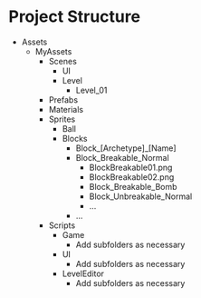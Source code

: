 # Project Structure

* Assets
  * MyAssets
    * Scenes
        * UI
        * Level
          * Level_01
    * Prefabs
    * Materials
    * Sprites
        * Ball
        * Blocks
          * Block_[Archetype]_[Name]
          * Block_Breakable_Normal
            * BlockBreakable01.png
            * BlockBreakable02.png
            * Block_Breakable_Bomb
            * Block_Unbreakable_Normal
            * ...
          * ...
    * Scripts
        * Game
          * Add subfolders as necessary
        * UI
          * Add subfolders as necessary
        * LevelEditor
          * Add subfolders as necessary
